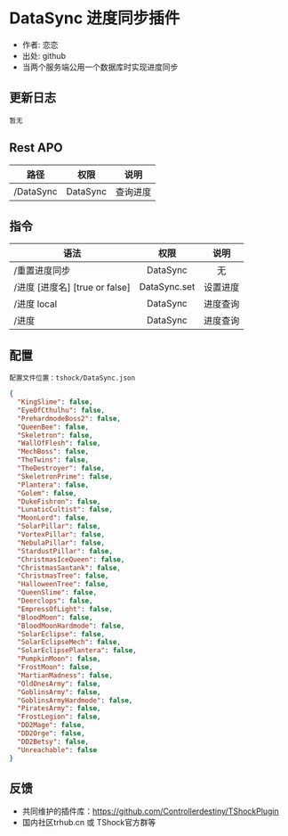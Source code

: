# DataSync 进度同步插件

- 作者: 恋恋
- 出处: github
- 当两个服务端公用一个数据库时实现进度同步

## 更新日志

```
暂无
```

## Rest APO

| 路径      |   权限   |   说明   |
| --------- | :------: | :------: |
| /DataSync | DataSync | 查询进度 |

## 指令

| 语法                           |     权限     |   说明   |
| ------------------------------ | :----------: | :------: |
| /重置进度同步                  |   DataSync   |    无    |
| /进度 [进度名] [true or false] | DataSync.set | 设置进度 |
| /进度 local                    |   DataSync   | 进度查询 |
| /进度                          |   DataSync   | 进度查询 |

## 配置
	配置文件位置：tshock/DataSync.json
```json
{
  "KingSlime": false,
  "EyeOfCthulhu": false,
  "PrehardmodeBoss2": false,
  "QueenBee": false,
  "Skeletron": false,
  "WallOfFlesh": false,
  "MechBoss": false,
  "TheTwins": false,
  "TheDestroyer": false,
  "SkeletronPrime": false,
  "Plantera": false,
  "Golem": false,
  "DukeFishron": false,
  "LunaticCultist": false,
  "MoonLord": false,
  "SolarPillar": false,
  "VortexPillar": false,
  "NebulaPillar": false,
  "StardustPillar": false,
  "ChristmasIceQueen": false,
  "ChristmasSantank": false,
  "ChristmasTree": false,
  "HalloweenTree": false,
  "QueenSlime": false,
  "Deerclops": false,
  "EmpressOfLight": false,
  "BloodMoon": false,
  "BloodMoonHardmode": false,
  "SolarEclipse": false,
  "SolarEclipseMech": false,
  "SolarEclipsePlantera": false,
  "PumpkinMoon": false,
  "FrostMoon": false,
  "MartianMadness": false,
  "OldOnesArmy": false,
  "GoblinsArmy": false,
  "GoblinsArmyHardmode": false,
  "PiratesArmy": false,
  "FrostLegion": false,
  "DD2Mage": false,
  "DD2Orge": false,
  "DD2Betsy": false,
  "Unreachable": false
}
```
## 反馈
- 共同维护的插件库：https://github.com/Controllerdestiny/TShockPlugin
- 国内社区trhub.cn 或 TShock官方群等